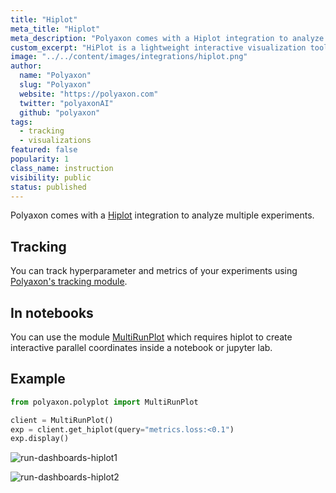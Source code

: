 ```yaml
---
title: "Hiplot"
meta_title: "Hiplot"
meta_description: "Polyaxon comes with a Hiplot integration to analyze multiple experiments."
custom_excerpt: "HiPlot is a lightweight interactive visualization tool to help AI researchers discover correlations and patterns in high-dimensional data using parallel plots and other graphical ways to represent information."
image: "../../content/images/integrations/hiplot.png"
author:
  name: "Polyaxon"
  slug: "Polyaxon"
  website: "https://polyaxon.com"
  twitter: "polyaxonAI"
  github: "polyaxon"
tags:
  - tracking
  - visualizations
featured: false
popularity: 1
class_name: instruction
visibility: public
status: published
---
```


Polyaxon comes with a [Hiplot](https://facebookresearch.github.io/hiplot/index.html) integration to analyze multiple experiments.

## Tracking

You can track hyperparameter and metrics of your experiments using [Polyaxon's tracking module](/docs/experimentation/tracking/module).

## In notebooks

You can use the module [MultiRunPlot](/docs/experimentation/visualizations/programmatic/#hiplot) which requires hiplot to create interactive parallel coordinates inside a notebook or jupyter lab.

## Example

```python
from polyaxon.polyplot import MultiRunPlot

client = MultiRunPlot()
exp = client.get_hiplot(query="metrics.loss:<0.1")
exp.display()
```

![run-dashboards-hiplot1](../../content/images/dashboard/runs/programmatic-hiplot1.png)

![run-dashboards-hiplot2](../../content/images/dashboard/runs/programmatic-hiplot2.png)

